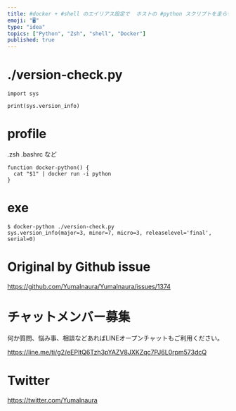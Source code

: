 ```yaml
---
title: #docker + #shell のエイリアス設定で  ホストの #python スクリプトを走らせるお手軽な profile 設定  ( 
emoji: "🖥"
type: "idea"
topics: ["Python", "Zsh", "shell", "Docker"]
published: true
---
```


# ./version-check.py

```
import sys

print(sys.version_info)

```

# profile

.zsh .bashrc など

```
function docker-python() {
  cat "$1" | docker run -i python
}

```

# exe

```
$ docker-python ./version-check.py
sys.version_info(major=3, minor=7, micro=3, releaselevel='final', serial=0)
```

# Original by Github issue

https://github.com/YumaInaura/YumaInaura/issues/1374








<!-- Update From Qiita API -->

# チャットメンバー募集


何か質問、悩み事、相談などあればLINEオープンチャットもご利用ください。

https://line.me/ti/g2/eEPltQ6Tzh3pYAZV8JXKZqc7PJ6L0rpm573dcQ





# Twitter


https://twitter.com/YumaInaura


<!-- Update From Qiita API -->


